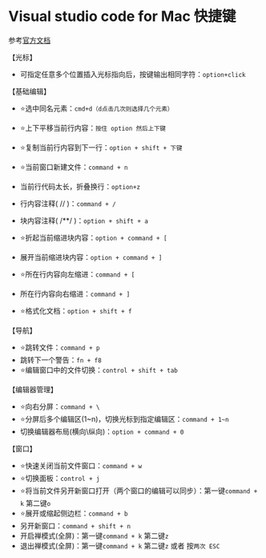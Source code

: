 # Visual studio code for Mac 快捷键

参考[官方文档](VSCode快捷键官方文档-mac：https://code.visualstudio.com/shortcuts/keyboard-shortcuts-macos.pdf)

【光标】

- 可指定任意多个位置插入光标指向后，按键输出相同字符：`option+click`

【基础编辑】

- ⭐️选中同名元素：`cmd+d（d点击几次则选择几个元素）`
- ⭐️上下平移当前行内容：`按住 option 然后上下键`
- ⭐️复制当前行内容到下一行：`option + shift + 下键`
- ⭐️当前窗口新建文件：`command + n`

- 当前行代码太长，折叠换行：`option+z`
- 行内容注释( // )：`command + /`
- 块内容注释( /\*\*/ )：`option + shift + a`
- ⭐️折起当前缩进块内容：`option + command + [`
- 展开当前缩进块内容：`option + command + ]`
- ⭐️所在行内容向左缩进：`command + [`
- 所在行内容向右缩进：`command + ]`
- ⭐️格式化文档：`option + shift + f`

【导航】

- ⭐️跳转文件：`command + p`
- 跳转下一个警告：`fn + f8`
- ⭐️编辑窗口中的文件切换：`control + shift + tab`

【编辑器管理】

- ⭐️向右分屏：`command + \`
- ⭐️分屏后多个编辑区(1~n)，切换光标到指定编辑区：`command + 1~n`
- 切换编辑器布局(横向\纵向)：`option + command + 0`

【窗口】

- ⭐️快速关闭当前文件窗口：`command + w`
- ⭐️切换面板：`control + j`
- ⭐️将当前文件另开新窗口打开（两个窗口的编辑可以同步）：第一键`command + k` 第二键`o`
- ⭐️展开或缩起侧边栏：`command + b`
- 另开新窗口：`command + shift + n`
- 开启禅模式(全屏)：第一键`command + k` 第二键`z`
- 退出禅模式(全屏)：第一键`command + k` 第二键`z` 或者 按`两次 ESC`
